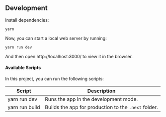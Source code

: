 ## Development

Install dependencies:

```
yarn
```

Now, you can start a local web server by running:

```
yarn run dev
```

And then open http://localhost:3000/ to view it in the browser.

#### Available Scripts

In this project, you can run the following scripts:

| Script         | Description                                          |
| -------------- | ---------------------------------------------------- |
| yarn run dev   | Runs the app in the development mode.                |
| yarn run build | Builds the app for production to the `.next` folder. |
